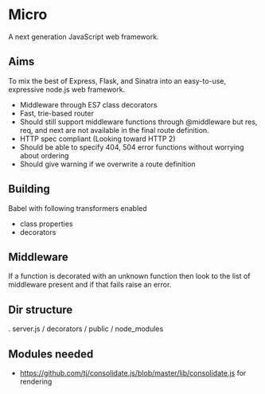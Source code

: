 # Micro

A next generation JavaScript web framework.

## Aims

To mix the best of Express, Flask, and Sinatra into an easy-to-use,
expressive node.js web framework.

- Middleware through ES7 class decorators
- Fast, trie-based router
- Should still support middleware functions through @middleware
  but res, req, and next are not available in the final route
  definition.
- HTTP spec compliant (Looking toward HTTP 2)
- Should be able to specify 404, 504 error functions without worrying
  about ordering
- Should give warning if we overwrite a route definition

## Building

Babel with following transformers enabled

- class properties
- decorators

## Middleware

If a function is decorated with an unknown function then look to the list
of middleware present and if that fails raise an error.

## Dir structure

. server.js
/ decorators
/ public
/ node_modules

## Modules needed

- https://github.com/tj/consolidate.js/blob/master/lib/consolidate.js for rendering
